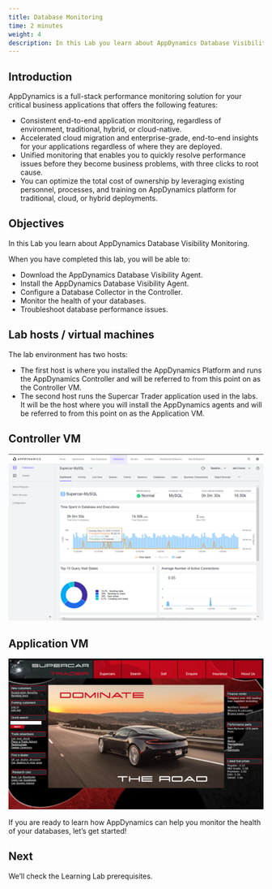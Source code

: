```yaml
---
title: Database Monitoring
time: 2 minutes
weight: 4
description: In this Lab you learn about AppDynamics Database Visibility Monitoring.
---
```


## Introduction

AppDynamics is a full-stack performance monitoring solution for your critical business applications that offers the following features:

- Consistent end-to-end application monitoring, regardless of environment, traditional, hybrid, or cloud-native.
- Accelerated cloud migration and enterprise-grade, end-to-end insights for your applications regardless of where they are deployed.
- Unified monitoring that enables you to quickly resolve performance issues before they become business problems, with three clicks to root cause.
- You can optimize the total cost of ownership by leveraging existing personnel, processes, and training on AppDynamics platform for traditional, cloud, or hybrid deployments.

## Objectives

In this Lab you learn about AppDynamics Database Visibility Monitoring.

When you have completed this lab, you will be able to:

- Download the AppDynamics Database Visibility Agent.
- Install the AppDynamics Database Visibility Agent.
- Configure a Database Collector in the Controller.
- Monitor the health of your databases.
- Troubleshoot database performance issues.

## Lab hosts / virtual machines

The lab environment has two hosts:

- The first host is where you installed the AppDynamics Platform and runs the AppDynamics Controller and will be referred to from this point on as the Controller VM.
- The second host runs the Supercar Trader application used in the labs. It will be the host where you will install the AppDynamics agents and will be referred to from this point on as the Application VM.

## Controller VM

![Controller](images/controller-vm.png)

## Application VM

![Application](images/application-vm.png)

If you are ready to learn how AppDynamics can help you monitor the health of your databases, let’s get started!

## Next 
We’ll check the Learning Lab prerequisites.
